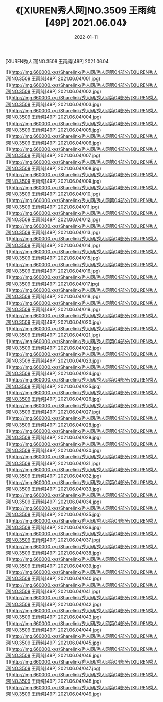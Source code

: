 ﻿---
layout: post
title:  《[XIUREN秀人网]NO.3509 王雨纯[49P] 2021.06.04》
date:   2022-01-11
img: http://img.660000.xyz/Sharelink/秀人网/秀人网第04部分/[XIUREN秀人网]NO.3509 王雨纯[49P] 2021.06.04/000.jpg
categories: [美女, 清纯, 唯美]
---

[XIUREN秀人网]NO.3509 王雨纯[49P] 2021.06.04

 ![](http://img.660000.xyz/Sharelink/秀人网/秀人网第04部分/[XIUREN秀人网]NO.3509 王雨纯[49P] 2021.06.04/001.jpg) <br>![](http://img.660000.xyz/Sharelink/秀人网/秀人网第04部分/[XIUREN秀人网]NO.3509 王雨纯[49P] 2021.06.04/002.jpg) <br>![](http://img.660000.xyz/Sharelink/秀人网/秀人网第04部分/[XIUREN秀人网]NO.3509 王雨纯[49P] 2021.06.04/003.jpg) <br>![](http://img.660000.xyz/Sharelink/秀人网/秀人网第04部分/[XIUREN秀人网]NO.3509 王雨纯[49P] 2021.06.04/004.jpg) <br>![](http://img.660000.xyz/Sharelink/秀人网/秀人网第04部分/[XIUREN秀人网]NO.3509 王雨纯[49P] 2021.06.04/005.jpg) <br>![](http://img.660000.xyz/Sharelink/秀人网/秀人网第04部分/[XIUREN秀人网]NO.3509 王雨纯[49P] 2021.06.04/006.jpg) <br>![](http://img.660000.xyz/Sharelink/秀人网/秀人网第04部分/[XIUREN秀人网]NO.3509 王雨纯[49P] 2021.06.04/007.jpg) <br>![](http://img.660000.xyz/Sharelink/秀人网/秀人网第04部分/[XIUREN秀人网]NO.3509 王雨纯[49P] 2021.06.04/008.jpg) <br>![](http://img.660000.xyz/Sharelink/秀人网/秀人网第04部分/[XIUREN秀人网]NO.3509 王雨纯[49P] 2021.06.04/009.jpg) <br>![](http://img.660000.xyz/Sharelink/秀人网/秀人网第04部分/[XIUREN秀人网]NO.3509 王雨纯[49P] 2021.06.04/010.jpg) <br>![](http://img.660000.xyz/Sharelink/秀人网/秀人网第04部分/[XIUREN秀人网]NO.3509 王雨纯[49P] 2021.06.04/011.jpg) <br>![](http://img.660000.xyz/Sharelink/秀人网/秀人网第04部分/[XIUREN秀人网]NO.3509 王雨纯[49P] 2021.06.04/012.jpg) <br>![](http://img.660000.xyz/Sharelink/秀人网/秀人网第04部分/[XIUREN秀人网]NO.3509 王雨纯[49P] 2021.06.04/013.jpg) <br>![](http://img.660000.xyz/Sharelink/秀人网/秀人网第04部分/[XIUREN秀人网]NO.3509 王雨纯[49P] 2021.06.04/014.jpg) <br>![](http://img.660000.xyz/Sharelink/秀人网/秀人网第04部分/[XIUREN秀人网]NO.3509 王雨纯[49P] 2021.06.04/015.jpg) <br>![](http://img.660000.xyz/Sharelink/秀人网/秀人网第04部分/[XIUREN秀人网]NO.3509 王雨纯[49P] 2021.06.04/016.jpg) <br>![](http://img.660000.xyz/Sharelink/秀人网/秀人网第04部分/[XIUREN秀人网]NO.3509 王雨纯[49P] 2021.06.04/017.jpg) <br>![](http://img.660000.xyz/Sharelink/秀人网/秀人网第04部分/[XIUREN秀人网]NO.3509 王雨纯[49P] 2021.06.04/018.jpg) <br>![](http://img.660000.xyz/Sharelink/秀人网/秀人网第04部分/[XIUREN秀人网]NO.3509 王雨纯[49P] 2021.06.04/019.jpg) <br>![](http://img.660000.xyz/Sharelink/秀人网/秀人网第04部分/[XIUREN秀人网]NO.3509 王雨纯[49P] 2021.06.04/020.jpg) <br>![](http://img.660000.xyz/Sharelink/秀人网/秀人网第04部分/[XIUREN秀人网]NO.3509 王雨纯[49P] 2021.06.04/021.jpg) <br>![](http://img.660000.xyz/Sharelink/秀人网/秀人网第04部分/[XIUREN秀人网]NO.3509 王雨纯[49P] 2021.06.04/022.jpg) <br>![](http://img.660000.xyz/Sharelink/秀人网/秀人网第04部分/[XIUREN秀人网]NO.3509 王雨纯[49P] 2021.06.04/023.jpg) <br>![](http://img.660000.xyz/Sharelink/秀人网/秀人网第04部分/[XIUREN秀人网]NO.3509 王雨纯[49P] 2021.06.04/024.jpg) <br>![](http://img.660000.xyz/Sharelink/秀人网/秀人网第04部分/[XIUREN秀人网]NO.3509 王雨纯[49P] 2021.06.04/025.jpg) <br>![](http://img.660000.xyz/Sharelink/秀人网/秀人网第04部分/[XIUREN秀人网]NO.3509 王雨纯[49P] 2021.06.04/026.jpg) <br>![](http://img.660000.xyz/Sharelink/秀人网/秀人网第04部分/[XIUREN秀人网]NO.3509 王雨纯[49P] 2021.06.04/027.jpg) <br>![](http://img.660000.xyz/Sharelink/秀人网/秀人网第04部分/[XIUREN秀人网]NO.3509 王雨纯[49P] 2021.06.04/028.jpg) <br>![](http://img.660000.xyz/Sharelink/秀人网/秀人网第04部分/[XIUREN秀人网]NO.3509 王雨纯[49P] 2021.06.04/029.jpg) <br>![](http://img.660000.xyz/Sharelink/秀人网/秀人网第04部分/[XIUREN秀人网]NO.3509 王雨纯[49P] 2021.06.04/030.jpg) <br>![](http://img.660000.xyz/Sharelink/秀人网/秀人网第04部分/[XIUREN秀人网]NO.3509 王雨纯[49P] 2021.06.04/031.jpg) <br>![](http://img.660000.xyz/Sharelink/秀人网/秀人网第04部分/[XIUREN秀人网]NO.3509 王雨纯[49P] 2021.06.04/032.jpg) <br>![](http://img.660000.xyz/Sharelink/秀人网/秀人网第04部分/[XIUREN秀人网]NO.3509 王雨纯[49P] 2021.06.04/033.jpg) <br>![](http://img.660000.xyz/Sharelink/秀人网/秀人网第04部分/[XIUREN秀人网]NO.3509 王雨纯[49P] 2021.06.04/034.jpg) <br>![](http://img.660000.xyz/Sharelink/秀人网/秀人网第04部分/[XIUREN秀人网]NO.3509 王雨纯[49P] 2021.06.04/035.jpg) <br>![](http://img.660000.xyz/Sharelink/秀人网/秀人网第04部分/[XIUREN秀人网]NO.3509 王雨纯[49P] 2021.06.04/036.jpg) <br>![](http://img.660000.xyz/Sharelink/秀人网/秀人网第04部分/[XIUREN秀人网]NO.3509 王雨纯[49P] 2021.06.04/037.jpg) <br>![](http://img.660000.xyz/Sharelink/秀人网/秀人网第04部分/[XIUREN秀人网]NO.3509 王雨纯[49P] 2021.06.04/038.jpg) <br>![](http://img.660000.xyz/Sharelink/秀人网/秀人网第04部分/[XIUREN秀人网]NO.3509 王雨纯[49P] 2021.06.04/039.jpg) <br>![](http://img.660000.xyz/Sharelink/秀人网/秀人网第04部分/[XIUREN秀人网]NO.3509 王雨纯[49P] 2021.06.04/040.jpg) <br>![](http://img.660000.xyz/Sharelink/秀人网/秀人网第04部分/[XIUREN秀人网]NO.3509 王雨纯[49P] 2021.06.04/041.jpg) <br>![](http://img.660000.xyz/Sharelink/秀人网/秀人网第04部分/[XIUREN秀人网]NO.3509 王雨纯[49P] 2021.06.04/042.jpg) <br>![](http://img.660000.xyz/Sharelink/秀人网/秀人网第04部分/[XIUREN秀人网]NO.3509 王雨纯[49P] 2021.06.04/043.jpg) <br>![](http://img.660000.xyz/Sharelink/秀人网/秀人网第04部分/[XIUREN秀人网]NO.3509 王雨纯[49P] 2021.06.04/044.jpg) <br>![](http://img.660000.xyz/Sharelink/秀人网/秀人网第04部分/[XIUREN秀人网]NO.3509 王雨纯[49P] 2021.06.04/045.jpg) <br>![](http://img.660000.xyz/Sharelink/秀人网/秀人网第04部分/[XIUREN秀人网]NO.3509 王雨纯[49P] 2021.06.04/046.jpg) <br>![](http://img.660000.xyz/Sharelink/秀人网/秀人网第04部分/[XIUREN秀人网]NO.3509 王雨纯[49P] 2021.06.04/047.jpg) <br>![](http://img.660000.xyz/Sharelink/秀人网/秀人网第04部分/[XIUREN秀人网]NO.3509 王雨纯[49P] 2021.06.04/048.jpg) <br>![](http://img.660000.xyz/Sharelink/秀人网/秀人网第04部分/[XIUREN秀人网]NO.3509 王雨纯[49P] 2021.06.04/049.jpg) <br>